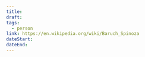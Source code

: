 ```yaml
---
title: 
draft: 
tags:
  - person
link: https://en.wikipedia.org/wiki/Baruch_Spinoza
dateStart: 
dateEnd:
---
```

